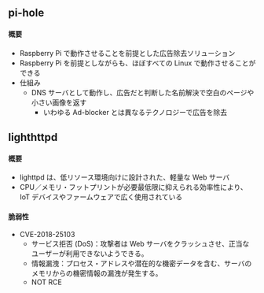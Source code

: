 ## pi-hole
#### 概要
- Raspberry Pi で動作させることを前提とした広告除去ソリューション
- Raspberry Pi を前提としながらも、ほぼすべての Linux で動作させることができる
- 仕組み
  - DNS サーバとして動作し、広告だと判断した名前解決で空白のページや小さい画像を返す
    - いわゆる Ad-blocker とは異なるテクノロジーで広告を除去
## lighthttpd
#### 概要
- lighttpd は、低リソース環境向けに設計された、軽量な Web サーバ
- CPU／メモリ・フットプリントが必要最低限に抑えられる効率性により、IoT デバイスやファームウェアで広く使用されている
#### 脆弱性
- CVE-2018-25103
  - サービス拒否 (DoS)：攻撃者は Web サーバをクラッシュさせ、正当なユーザーが利用できないようできる。
  - 情報漏洩：プロセス・アドレスや潜在的な機密データを含む、サーバのメモリからの機密情報の漏洩が発生する。
  - NOT RCE
